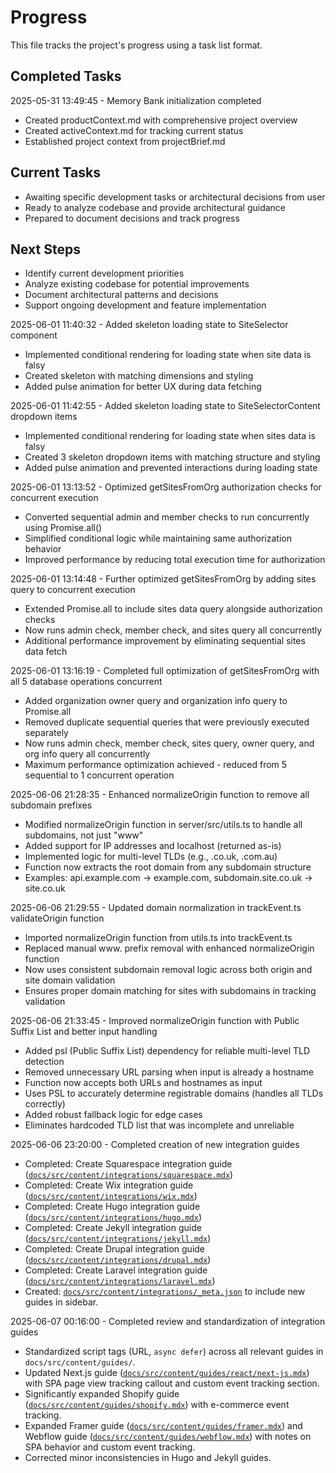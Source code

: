 # Progress

This file tracks the project's progress using a task list format.

## Completed Tasks

2025-05-31 13:49:45 - Memory Bank initialization completed

- Created productContext.md with comprehensive project overview
- Created activeContext.md for tracking current status
- Established project context from projectBrief.md

## Current Tasks

- Awaiting specific development tasks or architectural decisions from user
- Ready to analyze codebase and provide architectural guidance
- Prepared to document decisions and track progress

## Next Steps

- Identify current development priorities
- Analyze existing codebase for potential improvements
- Document architectural patterns and decisions
- Support ongoing development and feature implementation

2025-06-01 11:40:32 - Added skeleton loading state to SiteSelector component

- Implemented conditional rendering for loading state when site data is falsy
- Created skeleton with matching dimensions and styling
- Added pulse animation for better UX during data fetching

2025-06-01 11:42:55 - Added skeleton loading state to SiteSelectorContent dropdown items

- Implemented conditional rendering for loading state when sites data is falsy
- Created 3 skeleton dropdown items with matching structure and styling
- Added pulse animation and prevented interactions during loading state

2025-06-01 13:13:52 - Optimized getSitesFromOrg authorization checks for concurrent execution

- Converted sequential admin and member checks to run concurrently using Promise.all()
- Simplified conditional logic while maintaining same authorization behavior
- Improved performance by reducing total execution time for authorization

2025-06-01 13:14:48 - Further optimized getSitesFromOrg by adding sites query to concurrent execution

- Extended Promise.all to include sites data query alongside authorization checks
- Now runs admin check, member check, and sites query all concurrently
- Additional performance improvement by eliminating sequential sites data fetch

2025-06-01 13:16:19 - Completed full optimization of getSitesFromOrg with all 5 database operations concurrent

- Added organization owner query and organization info query to Promise.all
- Removed duplicate sequential queries that were previously executed separately
- Now runs admin check, member check, sites query, owner query, and org info query all concurrently
- Maximum performance optimization achieved - reduced from 5 sequential to 1 concurrent operation

2025-06-06 21:28:35 - Enhanced normalizeOrigin function to remove all subdomain prefixes

- Modified normalizeOrigin function in server/src/utils.ts to handle all subdomains, not just "www"
- Added support for IP addresses and localhost (returned as-is)
- Implemented logic for multi-level TLDs (e.g., .co.uk, .com.au)
- Function now extracts the root domain from any subdomain structure
- Examples: api.example.com → example.com, subdomain.site.co.uk → site.co.uk

2025-06-06 21:29:55 - Updated domain normalization in trackEvent.ts validateOrigin function

- Imported normalizeOrigin function from utils.ts into trackEvent.ts
- Replaced manual www. prefix removal with enhanced normalizeOrigin function
- Now uses consistent subdomain removal logic across both origin and site domain validation
- Ensures proper domain matching for sites with subdomains in tracking validation

2025-06-06 21:33:45 - Improved normalizeOrigin function with Public Suffix List and better input handling

- Added psl (Public Suffix List) dependency for reliable multi-level TLD detection
- Removed unnecessary URL parsing when input is already a hostname
- Function now accepts both URLs and hostnames as input
- Uses PSL to accurately determine registrable domains (handles all TLDs correctly)
- Added robust fallback logic for edge cases
- Eliminates hardcoded TLD list that was incomplete and unreliable

2025-06-06 23:20:00 - Completed creation of new integration guides

- Completed: Create Squarespace integration guide ([`docs/src/content/integrations/squarespace.mdx`](docs/src/content/integrations/squarespace.mdx:1))
- Completed: Create Wix integration guide ([`docs/src/content/integrations/wix.mdx`](docs/src/content/integrations/wix.mdx:1))
- Completed: Create Hugo integration guide ([`docs/src/content/integrations/hugo.mdx`](docs/src/content/integrations/hugo.mdx:1))
- Completed: Create Jekyll integration guide ([`docs/src/content/integrations/jekyll.mdx`](docs/src/content/integrations/jekyll.mdx:1))
- Completed: Create Drupal integration guide ([`docs/src/content/integrations/drupal.mdx`](docs/src/content/integrations/drupal.mdx:1))
- Completed: Create Laravel integration guide ([`docs/src/content/integrations/laravel.mdx`](docs/src/content/integrations/laravel.mdx:1))
- Created: [`docs/src/content/integrations/_meta.json`](docs/src/content/integrations/_meta.json:1) to include new guides in sidebar.

2025-06-07 00:16:00 - Completed review and standardization of integration guides

- Standardized script tags (URL, `async defer`) across all relevant guides in `docs/src/content/guides/`.
- Updated Next.js guide ([`docs/src/content/guides/react/next-js.mdx`](docs/src/content/guides/react/next-js.mdx:1)) with SPA page view tracking callout and custom event tracking section.
- Significantly expanded Shopify guide ([`docs/src/content/guides/shopify.mdx`](docs/src/content/guides/shopify.mdx:1)) with e-commerce event tracking.
- Expanded Framer guide ([`docs/src/content/guides/framer.mdx`](docs/src/content/guides/framer.mdx:1)) and Webflow guide ([`docs/src/content/guides/webflow.mdx`](docs/src/content/guides/webflow.mdx:1)) with notes on SPA behavior and custom event tracking.
- Corrected minor inconsistencies in Hugo and Jekyll guides.
